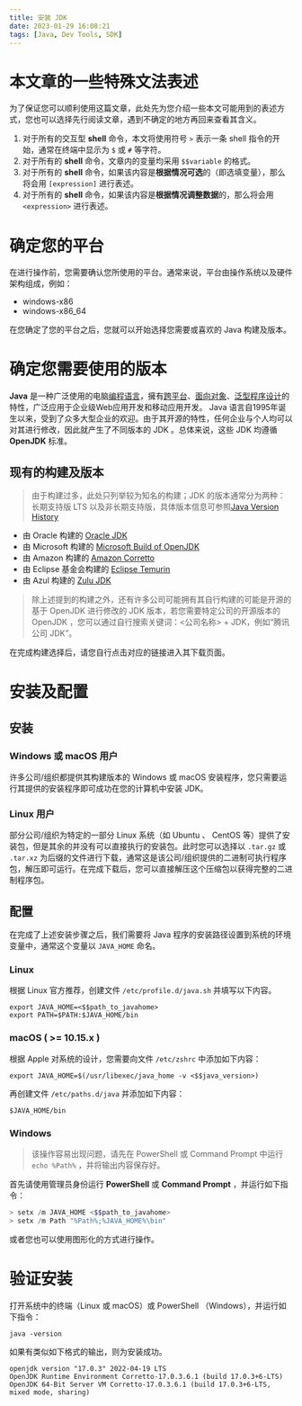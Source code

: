 ```yaml
---
title: 安装 JDK
date: 2023-01-29 16:08:21
tags: [Java, Dev Tools, SDK]
---
```


# 本文章的一些特殊文法表述

为了保证您可以顺利使用这篇文章，此处先为您介绍一些本文可能用到的表述方式，您也可以选择先行阅读文章，遇到不确定的地方再回来查看其含义。

1. 对于所有的交互型 **shell** 命令，本文将使用符号 `>` 表示一条 shell 指令的开始，通常在终端中显示为 `$` 或 `#` 等字符。
2. 对于所有的 **shell** 命令，文章内的变量均采用 `$$variable` 的格式。
3. 对于所有的 **shell** 命令，如果该内容是**根据情况可选**的（即选填变量），那么将会用 `[expression]` 进行表述。
4. 对于所有的 **shell** 命令，如果该内容是**根据情况调整数据**的，那么将会用 `<expression>` 进行表述。

# 确定您的平台

在进行操作前，您需要确认您所使用的平台。通常来说，平台由操作系统以及硬件架构组成，例如：

- windows-x86
- windows-x86_64

在您确定了您的平台之后，您就可以开始选择您需要或喜欢的 Java 构建及版本。

# 确定您需要使用的版本

**Java** 是一种广泛使用的电脑[编程语言](https://zh.wikipedia.org/wiki/编程语言)，擁有[跨平台](https://zh.wikipedia.org/wiki/跨平台)、[面向对象](https://zh.wikipedia.org/wiki/物件導向)、[泛型程序设计](https://zh.wikipedia.org/wiki/泛型程式設計)的特性，广泛应用于企业级Web应用开发和移动应用开发。 Java 语言自1995年诞生以来，受到了众多大型企业的欢迎。由于其开源的特性，任何企业与个人均可以对其进行修改，因此就产生了不同版本的 JDK 。总体来说，这些 JDK 均遵循 **OpenJDK** 标准。

## 现有的构建及版本

> 由于构建过多，此处只列举较为知名的构建；JDK 的版本通常分为两种：长期支持版 LTS 以及非长期支持版，具体版本信息可参照[Java Version History](https://en.wikipedia.org/wiki/Java_version_history)

- 由 Oracle 构建的 [Oracle JDK](https://www.oracle.com/java/) 
- 由 Microsoft 构建的 [Microsoft Build of OpenJDK](https://www.microsoft.com/openjdk)
- 由 Amazon 构建的 [Amazon Corretto](https://aws.amazon.com/corretto)
- 由 Eclipse 基金会构建的 [Eclipse Temurin](https://projects.eclipse.org/projects/adoptium.temurin)
- 由 Azul 构建的 [Zulu JDK](https://www.azul.com/downloads/?package=jdk)

> 除上述提到的构建之外，还有许多公司可能拥有其自行构建的可能是开源的基于 OpenJDK 进行修改的 JDK 版本，若您需要特定公司的开源版本的 OpenJDK ，您可以通过自行搜索关键词：<公司名称> + JDK，例如“腾讯公司 JDK”。

在完成构建选择后，请您自行点击对应的链接进入其下载页面。

# 安装及配置

## 安装

### Windows 或 macOS 用户

许多公司/组织都提供其构建版本的 Windows 或 macOS 安装程序，您只需要运行其提供的安装程序即可成功在您的计算机中安装 JDK。

### Linux 用户

部分公司/组织为特定的一部分 Linux 系统（如 Ubuntu 、 CentOS 等）提供了安装包，但是其余的并没有可以直接执行的安装包。此时您可以选择以 `.tar.gz` 或 `.tar.xz` 为后缀的文件进行下载，通常这是该公司/组织提供的二进制可执行程序包，解压即可运行。在完成下载后，您可以直接解压这个压缩包以获得完整的二进制程序包。

## 配置

在完成了上述安装步骤之后，我们需要将 Java 程序的安装路径设置到系统的环境变量中，通常这个变量以 `JAVA_HOME` 命名。

### Linux

根据 Linux 官方推荐，创建文件 `/etc/profile.d/java.sh` 并填写以下内容。

```shell
export JAVA_HOME=<$$path_to_javahome>
export PATH=$PATH:$JAVA_HOME/bin
```

### macOS ( >= 10.15.x )

根据 Apple 对系统的设计，您需要向文件 `/etc/zshrc` 中添加如下内容：

```shell
export JAVA_HOME=$(/usr/libexec/java_home -v <$$java_version>)
```

再创建文件 `/etc/paths.d/java` 并添加如下内容：

```shell
$JAVA_HOME/bin
```

### Windows

> 该操作容易出现问题，请先在 PowerShell 或 Command Prompt 中运行 `echo %Path%` ，并将输出内容保存好。

首先请使用管理员身份运行 **PowerShell** 或 **Command Prompt** ，并运行如下指令：

```powershell
> setx /m JAVA_HOME <$$path_to_javahome>
> setx /m Path "%Path%;%JAVA_HOME%\bin"
```

或者您也可以使用图形化的方式进行操作。

# 验证安装

打开系统中的终端（Linux 或 macOS）或 PowerShell （Windows），并运行如下指令：

```shell
java -version
```

如果有类似如下格式的输出，则为安装成功。

```shell
openjdk version "17.0.3" 2022-04-19 LTS
OpenJDK Runtime Environment Corretto-17.0.3.6.1 (build 17.0.3+6-LTS)
OpenJDK 64-Bit Server VM Corretto-17.0.3.6.1 (build 17.0.3+6-LTS, mixed mode, sharing)
```

